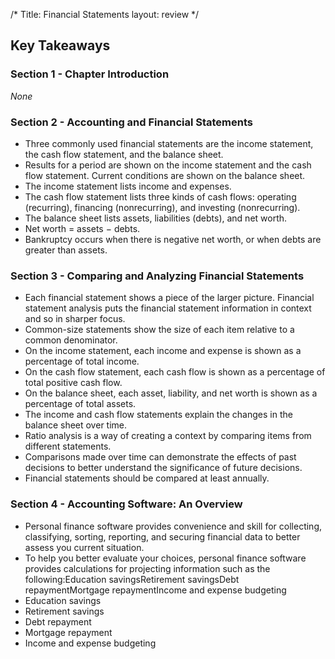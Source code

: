 /*
Title: Financial Statements
layout: review
*/

## Key Takeaways

### Section 1 - Chapter Introduction

*None*

### Section 2 - Accounting and Financial Statements

- Three commonly used financial statements are the income statement, the cash flow statement, and the balance sheet.
- Results for a period are shown on the income statement and the cash flow statement. Current conditions are shown on the balance sheet.
- The income statement lists income and expenses.
- The cash flow statement lists three kinds of cash flows: operating (recurring), financing (nonrecurring), and investing (nonrecurring).
- The balance sheet lists assets, liabilities (debts), and net worth.
- Net worth = assets − debts.
- Bankruptcy occurs when there is negative net worth, or when debts are greater than assets.



### Section 3 - Comparing and Analyzing Financial Statements

- Each financial statement shows a piece of the larger picture. Financial statement analysis puts the financial statement information in context and so in sharper focus.
- Common-size statements show the size of each item relative to a common denominator.
- On the income statement, each income and expense is shown as a percentage of total income.
- On the cash flow statement, each cash flow is shown as a percentage of total positive cash flow.
- On the balance sheet, each asset, liability, and net worth is shown as a percentage of total assets.
- The income and cash flow statements explain the changes in the balance sheet over time.
- Ratio analysis is a way of creating a context by comparing items from different statements.
- Comparisons made over time can demonstrate the effects of past decisions to better understand the significance of future decisions.
- Financial statements should be compared at least annually.



### Section 4 - Accounting Software: An Overview

- Personal finance software provides convenience and skill for collecting, classifying, sorting, reporting, and securing financial data to better assess you current situation.
- To help you better evaluate your choices, personal finance software provides calculations for projecting information such as the following:Education savingsRetirement savingsDebt repaymentMortgage repaymentIncome and expense budgeting
- Education savings
- Retirement savings
- Debt repayment
- Mortgage repayment
- Income and expense budgeting



